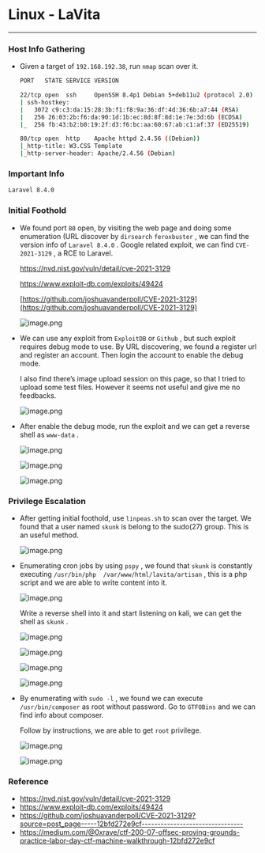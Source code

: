 # Linux - LaVita

---

### Host Info Gathering

- Given a target of `192.168.192.38`, run `nmap` scan over it.
    
    ```bash
    PORT   STATE SERVICE VERSION
    
    22/tcp open  ssh     OpenSSH 8.4p1 Debian 5+deb11u2 (protocol 2.0)
    | ssh-hostkey: 
    |   3072 c9:c3:da:15:28:3b:f1:f8:9a:36:df:4d:36:6b:a7:44 (RSA)
    |   256 26:03:2b:f6:da:90:1d:1b:ec:8d:8f:8d:1e:7e:3d:6b (ECDSA)
    |_  256 fb:43:b2:b0:19:2f:d3:f6:bc:aa:60:67:ab:c1:af:37 (ED25519)
    
    80/tcp open  http    Apache httpd 2.4.56 ((Debian))
    |_http-title: W3.CSS Template
    |_http-server-header: Apache/2.4.56 (Debian)
    ```
    

### Important Info

```bash
Laravel 8.4.0
```

### Initial Foothold

- We found port `80` open, by visiting the web page and doing some enumeration (URL discover by `dirsearch` `feroxbuster` , we can find the version info of `Laravel 8.4.0` . Google related exploit, we can find `CVE-2021-3129` , a RCE to Laravel.
    
    https://nvd.nist.gov/vuln/detail/cve-2021-3129
    
    https://www.exploit-db.com/exploits/49424
    
    [https://github.com/joshuavanderpoll/CVE-2021-3129](https://github.com/joshuavanderpoll/CVE-2021-3129)
    
    ![image.png](Linux%20-%20LaVita%201c5553bebf0f80cba860cbf3f96ef380/image.png)
    
- We can use any exploit from `ExploitDB` or `Github` , but such exploit requires debug mode to use. By URL discovering, we found a register url and register an account. Then login the account to enable the debug mode.
    
    I also find there’s image upload session on this page, so that I tried to upload some test files. However it seems not useful and give me no feedbacks.
    
    ![image.png](Linux%20-%20LaVita%201c5553bebf0f80cba860cbf3f96ef380/image%201.png)
    
- After enable the debug mode, run the exploit and we can get a reverse shell as `www-data` .
    
    ![image.png](Linux%20-%20LaVita%201c5553bebf0f80cba860cbf3f96ef380/image%202.png)
    
    ![image.png](Linux%20-%20LaVita%201c5553bebf0f80cba860cbf3f96ef380/image%203.png)
    
    ![image.png](Linux%20-%20LaVita%201c5553bebf0f80cba860cbf3f96ef380/image%204.png)
    

### Privilege Escalation

- After getting initial foothold, use `linpeas.sh` to scan over the target. We found that a user named `skunk` is belong to the sudo(27) group. This is an useful method.
    
    ![image.png](Linux%20-%20LaVita%201c5553bebf0f80cba860cbf3f96ef380/image%205.png)
    
- Enumerating cron jobs by using `pspy` , we found that `skunk` is constantly executing `/usr/bin/php  /var/www/html/lavita/artisan` , this is a php script and we are able to write content into it.
    
    ![image.png](Linux%20-%20LaVita%201c5553bebf0f80cba860cbf3f96ef380/image%206.png)
    
    Write a reverse shell into it and start listening on kali, we can get the shell as `skunk` .
    
    ![image.png](Linux%20-%20LaVita%201c5553bebf0f80cba860cbf3f96ef380/image%207.png)
    
    ![image.png](Linux%20-%20LaVita%201c5553bebf0f80cba860cbf3f96ef380/image%208.png)
    
    ![image.png](Linux%20-%20LaVita%201c5553bebf0f80cba860cbf3f96ef380/image%209.png)
    
    ![image.png](Linux%20-%20LaVita%201c5553bebf0f80cba860cbf3f96ef380/image%2010.png)
    

- By enumerating with `sudo -l` , we found we can execute `/usr/bin/composer` as root without password. Go to `GTFOBins` and we can find info about composer.
    
    Follow by instructions, we are able to get `root` privilege. 
    
    ![image.png](Linux%20-%20LaVita%201c5553bebf0f80cba860cbf3f96ef380/image%2011.png)
    
    ![image.png](Linux%20-%20LaVita%201c5553bebf0f80cba860cbf3f96ef380/image%2012.png)
    

### Reference

- https://nvd.nist.gov/vuln/detail/cve-2021-3129
- https://www.exploit-db.com/exploits/49424
- https://github.com/joshuavanderpoll/CVE-2021-3129?source=post_page-----12bfd272e9cf--------------------------------
- https://medium.com/@0xrave/ctf-200-07-offsec-proving-grounds-practice-labor-day-ctf-machine-walkthrough-12bfd272e9cf